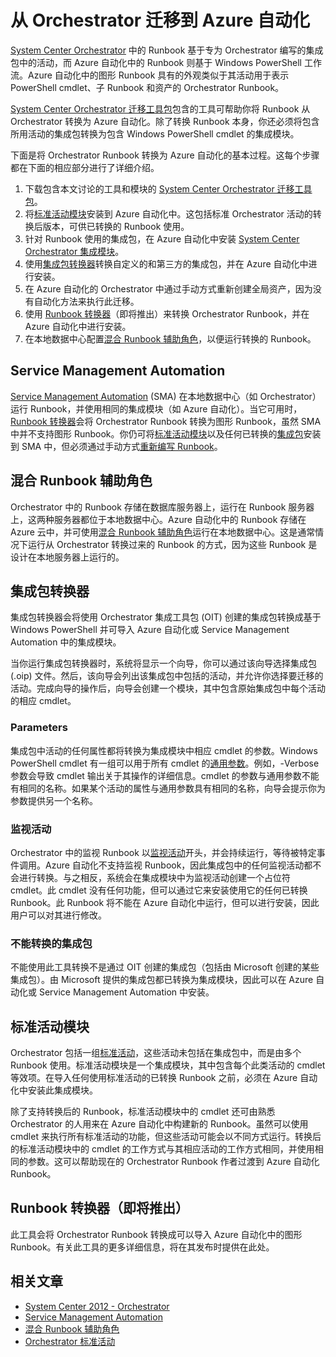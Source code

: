 <properties
   pageTitle="从 Orchestrator 迁移到 Azure 自动化 | Windows Azure"
   description="介绍如何将 Runbook 和集成包从 System Center Orchestrator 迁移到 Azure 自动化。"
   services="automation"
   documentationCenter=""
   authors="bwren"
   manager="stevenka"
   editor="tysonn" />
<tags
   ms.service="automation"
   ms.date="08/18/2015"
   wacn.date="09/15/2015" />


# 从 Orchestrator 迁移到 Azure 自动化

[System Center Orchestrator](http://technet.microsoft.com/zh-cn/library/hh237242.aspx) 中的 Runbook 基于专为 Orchestrator 编写的集成包中的活动，而 Azure 自动化中的 Runbook 则基于 Windows PowerShell 工作流。Azure 自动化中的图形 Runbook 具有的外观类似于其活动用于表示 PowerShell cmdlet、子 Runbook 和资产的 Orchestrator Runbook。

[System Center Orchestrator 迁移工具包](http://www.microsoft.com/download/details.aspx?id=47323&WT.mc_id=rss_alldownloads_all)包含的工具可帮助你将 Runbook 从 Orchestrator 转换为 Azure 自动化。除了转换 Runbook 本身，你还必须将包含所用活动的集成包转换为包含 Windows PowerShell cmdlet 的集成模块。

下面是将 Orchestrator Runbook 转换为 Azure 自动化的基本过程。这每个步骤都在下面的相应部分进行了详细介绍。

1.  下载包含本文讨论的工具和模块的 [System Center Orchestrator 迁移工具包](http://www.microsoft.com/download/details.aspx?id=47323&WT.mc_id=rss_alldownloads_all)。
2.  将[标准活动模块](#standard-activities-module)安装到 Azure 自动化中。这包括标准 Orchestrator 活动的转换后版本，可供已转换的 Runbook 使用。
2.  针对 Runbook 使用的集成包，在 Azure 自动化中安装 [System Center Orchestrator 集成模块](#system-center-orchestrator-integration-modules)。
3.  使用[集成包转换器](#integration-pack-converter)转换自定义的和第三方的集成包，并在 Azure 自动化中进行安装。
4.  在 Azure 自动化的 Orchestrator 中通过手动方式重新创建全局资产，因为没有自动化方法来执行此迁移。
5.  使用 [Runbook 转换器](#runbook-converter-coming-soon)（即将推出）来转换 Orchestrator Runbook，并在 Azure 自动化中进行安装。
6.  在本地数据中心配置[混合 Runbook 辅助角色](#hybrid-runbook-worker)，以便运行转换的 Runbook。

## Service Management Automation

[Service Management Automation](https://technet.microsoft.com/zh-cn/library/dn469260.aspx) (SMA) 在本地数据中心（如 Orchestrator）运行 Runbook，并使用相同的集成模块（如 Azure 自动化）。当它可用时，[Runbook 转换器](#runbookconverter)会将 Orchestrator Runbook 转换为图形 Runbook，虽然 SMA 中并不支持图形 Runbook。你仍可将[标准活动模块](#standardactivitiesmodule)以及任何已转换的[集成包](#integrationpackconverter)安装到 SMA 中，但必须通过手动方式[重新编写 Runbook](http://technet.microsoft.com/zh-cn/library/dn469262.aspx)。

## 混合 Runbook 辅助角色

Orchestrator 中的 Runbook 存储在数据库服务器上，运行在 Runbook 服务器上，这两种服务器都位于本地数据中心。Azure 自动化中的 Runbook 存储在 Azure 云中，并可使用[混合 Runbook 辅助角色](/documentation/articles/automation-hybrid-runbook-worker)运行在本地数据中心。这是通常情况下运行从 Orchestrator 转换过来的 Runbook 的方式，因为这些 Runbook 是设计在本地服务器上运行的。

## 集成包转换器

集成包转换器会将使用 Orchestrator 集成工具包 (OIT) 创建的集成包转换成基于 Windows PowerShell 并可导入 Azure 自动化或 Service Management Automation 中的集成模块。

当你运行集成包转换器时，系统将显示一个向导，你可以通过该向导选择集成包 (.oip) 文件。然后，该向导会列出该集成包中包括的活动，并允许你选择要迁移的活动。完成向导的操作后，向导会创建一个模块，其中包含原始集成包中每个活动的相应 cmdlet。


### Parameters

集成包中活动的任何属性都将转换为集成模块中相应 cmdlet 的参数。Windows PowerShell cmdlet 有一组可以用于所有 cmdlet 的[通用参数](http://technet.microsoft.com/zh-cn/library/hh847884.aspx)。例如，-Verbose 参数会导致 cmdlet 输出关于其操作的详细信息。cmdlet 的参数与通用参数不能有相同的名称。如果某个活动的属性与通用参数具有相同的名称，向导会提示你为参数提供另一个名称。

### 监视活动

Orchestrator 中的监视 Runbook 以[监视活动](http://technet.microsoft.com/zh-cn/library/hh403827.aspx)开头，并会持续运行，等待被特定事件调用。Azure 自动化不支持监视 Runbook，因此集成包中的任何监视活动都不会进行转换。与之相反，系统会在集成模块中为监视活动创建一个占位符 cmdlet。此 cmdlet 没有任何功能，但可以通过它来安装使用它的任何已转换 Runbook。此 Runbook 将不能在 Azure 自动化中运行，但可以进行安装，因此用户可以对其进行修改。

### 不能转换的集成包

不能使用此工具转换不是通过 OIT 创建的集成包（包括由 Microsoft 创建的某些集成包）。由 Microsoft 提供的集成包都已转换为集成模块，因此可以在 Azure 自动化或 Service Management Automation 中安装。


## 标准活动模块

Orchestrator 包括一组[标准活动](http://technet.microsoft.com/zh-cn/library/hh403832.aspx)，这些活动未包括在集成包中，而是由多个 Runbook 使用。标准活动模块是一个集成模块，其中包含每个此类活动的 cmdlet 等效项。在导入任何使用标准活动的已转换 Runbook 之前，必须在 Azure 自动化中安装此集成模块。

除了支持转换后的 Runbook，标准活动模块中的 cmdlet 还可由熟悉 Orchestrator 的人用来在 Azure 自动化中构建新的 Runbook。虽然可以使用 cmdlet 来执行所有标准活动的功能，但这些活动可能会以不同方式运行。转换后的标准活动模块中的 cmdlet 的工作方式与其相应活动的工作方式相同，并使用相同的参数。这可以帮助现在的 Orchestrator Runbook 作者过渡到 Azure 自动化 Runbook。

## Runbook 转换器（即将推出）

此工具会将 Orchestrator Runbook 转换成可以导入 Azure 自动化中的图形 Runbook。有关此工具的更多详细信息，将在其发布时提供在此处。

## 相关文章

- [System Center 2012 - Orchestrator](http://technet.microsoft.com/zh-cn/library/hh237242.aspx)
- [Service Management Automation](https://technet.microsoft.com/zh-cn/library/dn469260.aspx)
- [混合 Runbook 辅助角色](/documentation/articles/automation-hybrid-runbook-worker)
- [Orchestrator 标准活动](http://technet.microsoft.com/zh-cn/library/hh403832.aspx)

<!---HONumber=69-->